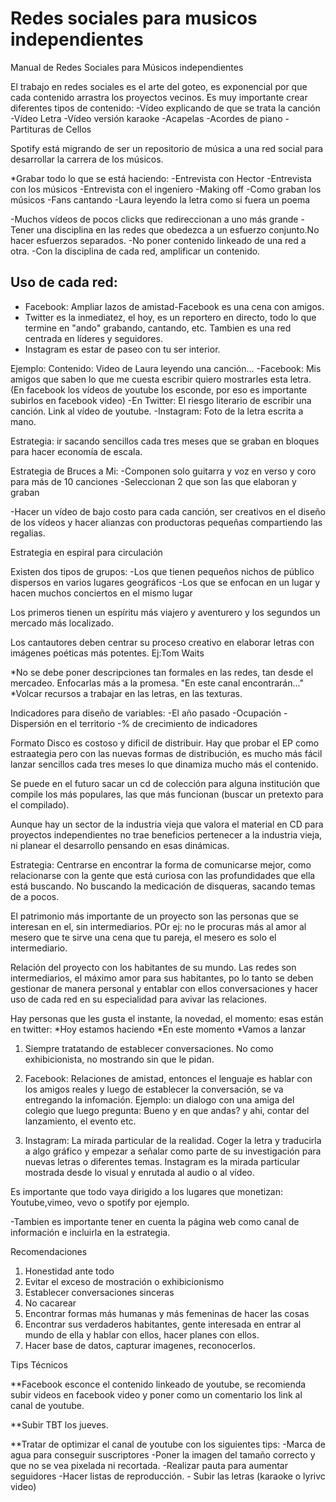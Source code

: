 # Redes sociales para musicos independientes
Manual de Redes Sociales para Músicos independientes

El trabajo en redes sociales es el arte del goteo, es exponencial por que cada contenido arrastra los proyectos vecinos. Es muy importante crear diferentes tipos de contenido: -Vídeo explicando de que se trata la canción -Vídeo Letra -Vídeo versión karaoke -Acapelas -Acordes de piano -Partituras de Cellos

Spotify está migrando de ser un repositorio de música a una red social para desarrollar la carrera de los músicos.

*Grabar todo lo que se está haciendo: -Entrevista con Hector -Entrevista con los músicos -Entrevista con el ingeniero -Making off -Como graban los músicos -Fans cantando -Laura leyendo la letra como si fuera un poema

-Muchos vídeos de pocos clicks que redireccionan a uno más grande -Tener una disciplina en las redes que obedezca a un esfuerzo conjunto.No hacer esfuerzos separados. -No poner contenido linkeado de una red a otra. -Con la disciplina de cada red, amplificar un contenido.

## Uso de cada red: 
* Facebook: Ampliar lazos de amistad-Facebook es una cena con amigos.
* Twitter es la inmediatez, el hoy, es un reportero en directo, todo lo que termine en "ando" grabando, cantando, etc. Tambien es una red centrada en líderes y seguidores. 
* Instagram es estar de paseo con tu ser interior.

Ejemplo: Contenido: Video de Laura leyendo una canción... -Facebook: Mis amigos que saben lo que me cuesta escribir quiero mostrarles esta letra. (En facebook los vídeos de youtube los esconde, por eso es importante subirlos en facebook video) -En Twitter: El riesgo literario de escribir una canción. Link al vídeo de youtube. -Instagram: Foto de la letra escrita a mano.

Estrategia: ir sacando sencillos cada tres meses que se graban en bloques para hacer economía de escala.

Estrategia de Bruces a Mi: -Componen solo guitarra y voz en verso y coro para más de 10 canciones -Seleccionan 2 que son las que elaboran y graban

-Hacer un vídeo de bajo costo para cada canción, ser creativos en el diseño de los vídeos y hacer alianzas con productoras pequeñas compartiendo las regalias.

Estrategia en espiral para circulación

Existen dos tipos de grupos: -Los que tienen pequeños nichos de público dispersos en varios lugares geográficos -Los que se enfocan en un lugar y hacen muchos conciertos en el mismo lugar

Los primeros tienen un espíritu más viajero y aventurero y los segundos un mercado más localizado.

Los cantautores deben centrar su proceso creativo en elaborar letras con imágenes poéticas más potentes. Ej:Tom Waits

*No se debe poner descripciones tan formales en las redes, tan desde el mercadeo. Enfocarlas más a la promesa. "En este canal encontrarán..." *Volcar recursos a trabajar en las letras, en las texturas.

Indicadores para diseño de variables: 
-El año pasado 
-Ocupación 
-Dispersión en el territorio 
-% de crecimiento de indicadores

Formato Disco es costoso y dificil de distribuir. Hay que probar el EP como estraategia pero con las nuevas formas de distribución, es mucho más fácil lanzar sencillos cada tres meses lo que dinamiza mucho más el contenido.

Se puede en el futuro sacar un cd de colección para alguna institución que compile los más populares, las que más funcionan (buscar un pretexto para el compilado).

Aunque hay un sector de la industria vieja que valora el material en CD para proyectos independientes no trae beneficios pertenecer a la industria vieja, ni planear el desarrollo pensando en esas dinámicas.

Estrategia: Centrarse en encontrar la forma de comunicarse mejor, como relacionarse con la gente que está curiosa con las profundidades que ella está buscando. No buscando la medicación de disqueras, sacando temas de a pocos.

El patrimonio más importante de un proyecto son las personas que se interesan en el, sin intermediarios. POr ej: no le procuras más al amor al mesero que te sirve una cena que  tu pareja, el mesero es solo el intermediario.

Relación del proyecto con los habitantes de su mundo. Las redes son intermediarios, el máximo amor para sus habitantes, po lo tanto se deben gestionar de manera personal y entablar con ellos conversaciones y hacer uso de cada red en su especialidad para avivar las relaciones.

Hay personas que les gusta el instante, la novedad, el momento: esas están en twitter:
*Hoy estamos haciendo
*En este momento
*Vamos a lanzar

1. Siempre tratatando de establecer conversaciones. No como exhibicionista, no mostrando sin que le pidan.

2. Facebook: Relaciones de amistad, entonces el lenguaje es hablar con los amigos reales y luego de establecer la conversación, se va entregando la infomación. Ejemplo: un dialogo con una amiga del colegio que luego pregunta: Bueno y en que andas? y ahi, contar del lanzamiento, el evento etc.

3. Instagram: La mirada particular de la realidad. Coger la letra y traducirla a algo gráfico y empezar a señalar como parte de su investigación para nuevas letras o diferentes temas. Instagram es la mirada particular mostrada desde lo visual y enrutada al audio o al vídeo.

Es importante que todo vaya dirigido a los lugares que monetizan: Youtube,vimeo, vevo o spotify por ejemplo.

-Tambien es importante tener en cuenta la página web como canal de información e incluirla en la estrategia.

Recomendaciones

1. Honestidad ante todo
2. Evitar el exceso de mostración o exhibicionismo
3. Establecer conversaciones sinceras
4. No cacarear
5. Encontrar formas más humanas y más femeninas de hacer las cosas
6. Encontrar sus verdaderos habitantes, gente interesada en entrar al mundo de ella y hablar con ellos, hacer planes con ellos.
7. Hacer base de datos, capturar imagenes, reconocerlos.

Tips Técnicos

**Facebook esconce el contenido linkeado de youtube, se recomienda subir videos en facebook video y poner como un comentario los link al canal de youtube.

**Subir TBT los jueves.

**Tratar de optimizar el canal de youtube con los siguientes tips:
      -Marca de agua para conseguir suscriptores
      -Poner la imagen del tamaño correcto y que no se vea pixelada ni recortada.
      -Realizar pauta para aumentar seguidores
      -Hacer listas de reproducción.
     - Subir las letras (karaoke o lyrivc video)

 












 
